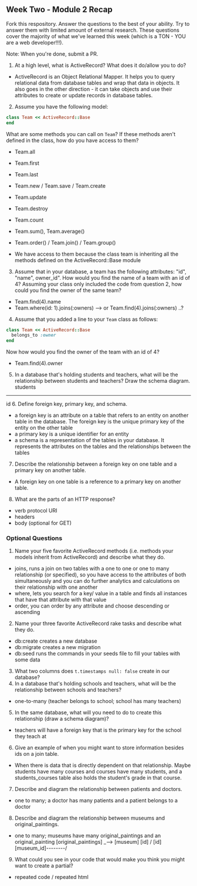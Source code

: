 ## Week Two - Module 2 Recap

Fork this respository. Answer the questions to the best of your ability. Try to answer them with limited amount of external research. These questions cover the majority of what we've learned this week (which is a TON - YOU are a web developer!!!). 

Note: When you're done, submit a PR.

1. At a high level, what is ActiveRecord? What does it do/allow you to do?
* ActiveRecord is an Object Relational Mapper. It helps you to query relational data from database tables and wrap that data in objects. It also goes in the other direction - it can take objects and use their attributes to create or update records in database tables.

2. Assume you have the following model:

```ruby
class Team << ActiveRecord::Base
end
```

What are some methods you can call on `Team`? If these methods aren't defined in the class, how do you have access to them?
* Team.all
* Team.first
* Team.last
* Team.new / Team.save / Team.create
* Team.update
* Team.destroy
* Team.count
* Team.sum(), Team.average()
* Team.order() / Team.join() / Team.group()

* We have access to them because the class team is inheriting all the methods defined on the ActiveRecord::Base module

3. Assume that in your database, a team has the following attributes: "id", "name", owner_id". How would you find the name of a team with an id of 4? Assuming your class only included the code from question 2, how could you find the owner of the same team?

* Team.find(4).name
* Team.where(id: 1).joins(:owners) --> or Team.find(4).joins(:owners) ..?


4. Assume that you added a line to your `Team` class as follows:

```ruby
class Team << ActiveRecord::Base
  belongs_to :owner
end
```

Now how would you find the owner of the team with an id of 4?
* Team.find(4).owner

5. In a database that's holding students and teachers, what will be the relationship between students and teachers? Draw the schema diagram.
students

--------

id
6. Define foreign key, primary key, and schema.
* a foreign key is an attribute on a table that refers to an entity on another table in the database. The foreign key is the unique primary key of the entity on the other table
* a primary key is a unique identifier for an entity
* a schema is a representation of the tables in your database. It represents the attributes on the tables and the relationships between the tables

7. Describe the relationship between a foreign key on one table and a primary key on another table.
* A foreign key on one table is a reference to a primary key on another table.

8. What are the parts of an HTTP response?
* verb protocol URI
* headers
* body (optional for GET)


### Optional Questions

1. Name your five favorite ActiveRecord methods (i.e. methods your models inherit from ActiveRecord) and describe what they do.
* joins, runs a join on two tables with a one to one or one to many relationship (or specified), so you have access to the attributes of both simultaneously and you can do further analytics and calculations on their relationship with one another
* where, lets you search for a key/ value in a table and finds all instances that have that attribute with that value
* order, you can order by any attribute and choose descending or ascending
2. Name your three favorite ActiveRecord rake tasks and describe what they do.
* db:create  creates a new database
* db:migrate creates a new migration
* db:seed runs the commands in your seeds file to fill your tables with some data

3. What two columns does `t.timestamps null: false` create in our database?
4. In a database that's holding schools and teachers, what will be the relationship between schools and teachers?
* one-to-many (teacher belongs to school; school has many teachers)

5. In the same database, what will you need to do to create this relationship (draw a schema diagram)?
* teachers will have a foreign key that is the primary key for the school they teach at

6. Give an example of when you might want to store information besides ids on a join table.
* When there is data that is directly dependent on that relationship. Maybe students have many courses and courses have many students, and a students_courses table also holds the student's grade in that course.

7. Describe and diagram the relationship between patients and doctors.
* one to many; a doctor has many patients and a patient belongs to a doctor

8. Describe and diagram the relationship between museums and original_paintings.
* one to many; museums have many original_paintings and an original_painting
[original_paintings]  _--> [museum]
[id]                /      [id]
[museum_id]--------/
9. What could you see in your code that would make you think you might want to create a partial?
* repeated code / repeated html

